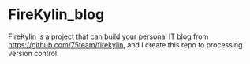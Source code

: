 # FireKylin_blog

FireKylin is a project that can build your personal IT blog from https://github.com/75team/firekylin, 
and I create this repo to processing version control.
